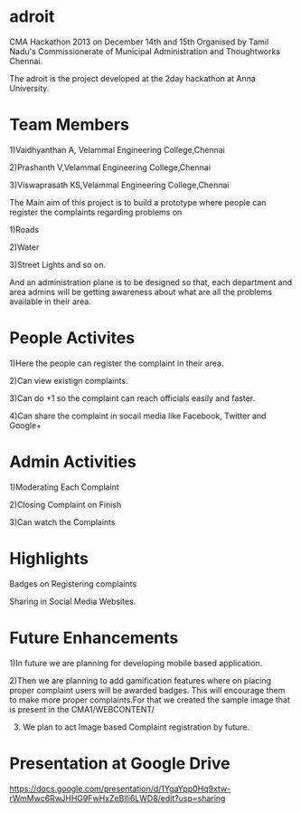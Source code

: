 adroit
======
CMA Hackathon 2013 on December 14th and 15th Organised by Tamil Nadu's Commissionerate of Municipal Administration and Thoughtworks Chennai.

The adroit is the project developed at the 2day hackathon at Anna University.

Team Members
=============

1)Vaidhyanthan A, Velammal Engineering College,Chennai

2)Prashanth V,Velammal Engineering College,Chennai

3)Viswaprasath KS,Velammal Engineering College,Chennai

The Main aim of this project is to build a prototype where people can register the complaints regarding problems on

  1)Roads
  
  2)Water
  
  3)Street Lights
and so on.

And an administration plane is to be designed so that, each department and area admins will be getting awareness about what are all the problems available in their area.


People Activites
====================
1)Here the people can register the complaint in their area.

2)Can view existign complaints.

3)Can do +1 so the complaint can reach officials easily and faster.

4)Can share the complaint in socail media like Facebook, Twitter and Google+

Admin Activities
=====================
1)Moderating Each Complaint

2)Closing Complaint on Finish

3)Can watch the Complaints

Highlights
===================
Badges on Registering complaints

Sharing in Social Media Websites.

Future Enhancements
=====================
1)In future we are planning for developing mobile based application. 

2)Then we are planning to add gamification features where on placing proper complaint users will be awarded badges. This will encourage them to make more proper complaints.For that we created the sample image that is present in the  CMA1/WEBCONTENT/ 

3) We plan to act Image based Complaint registration by future.


Presentation at Google Drive
=============================
https://docs.google.com/presentation/d/1YgaYpp0Hq9xtw-rWmMwc6RwJHHG9FwHxZeBlIi6LWD8/edit?usp=sharing

